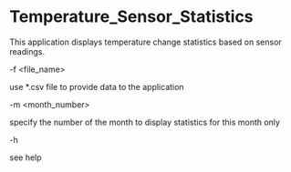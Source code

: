# Temperature_Sensor_Statistics

This application displays temperature change statistics based on sensor readings.

-f <file_name>
	
use *.csv file to provide data to the application
	
-m <month_number>
	
specify the number of the month to display statistics for this month only

-h
	
see help
